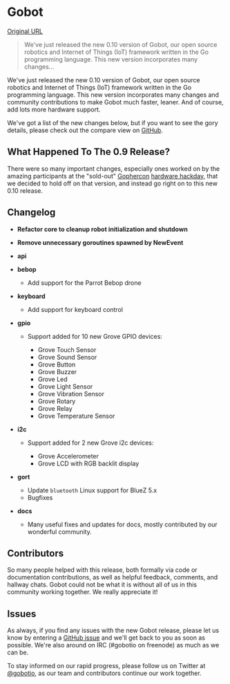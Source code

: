 # Gobot

[Original URL](http://gobot.io/blog/2015/10/27/gobot-0.10-less-is-more/)

> We've just released the new 0.10 version of Gobot, our open source robotics and Internet of Things (IoT) framework written in the Go programming language. This new version incorporates many changes...

We've just released the new 0.10 version of Gobot, our open source robotics and Internet of Things (IoT) framework written in the Go programming language. This new version incorporates many changes and community contributions to make Gobot much faster, leaner. And of course, add lots more hardware support.

We've got a list of the new changes below, but if you want to see the gory details, please check out the compare view on [GitHub](https://github.com/hybridgroup/gobot/compare/0.8.0...0.10).

## What Happened To The 0.9 Release?

There were so many important changes, especially ones worked on by the amazing participants at the "sold-out" [Gophercon](http://www.gophercon.com/) [hardware hackday](https://www.eventbrite.com/e/gophercon-gobot-hardware-hackday-tickets-17696426488), that we decided to hold off on that version, and instead go right on to this new 0.10 release.

## Changelog

- **Refactor core to cleanup robot initialization and shutdown**
- **Remove unnecessary goroutines spawned by NewEvent**
- **api**
- **bebop**

  - Add support for the Parrot Bebop drone

- **keyboard**

  - Add support for keyboard control

- **gpio**

  - Support added for 10 new Grove GPIO devices:

    - Grove Touch Sensor
    - Grove Sound Sensor
    - Grove Button
    - Grove Buzzer
    - Grove Led
    - Grove Light Sensor
    - Grove Vibration Sensor
    - Grove Rotary
    - Grove Relay
    - Grove Temperature Sensor

- **i2c**

  - Support added for 2 new Grove i2c devices:

    - Grove Accelerometer
    - Grove LCD with RGB backlit display

- **gort**

  - Update `bluetooth` Linux support for BlueZ 5.x
  - Bugfixes

- **docs**

  - Many useful fixes and updates for docs, mostly contributed by our wonderful community.

## Contributors

So many people helped with this release, both formally via code or documentation contributions, as well as helpful feedback, comments, and hallway chats. Gobot could not be what it is without all of us in this community working together. We really appreciate it!

## Issues

As always, if you find any issues with the new Gobot release, please let us know by entering a [GitHub issue](https://github.com/hybridgroup/gobot/issues) and we'll get back to you as soon as possible. We're also around on IRC (#gobotio on freenode) as much as we can be.

To stay informed on our rapid progress, please follow us on Twitter at [@gobotio](http://twitter.com/gobotio), as our team and contributors continue our work together.
